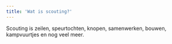 ```yaml
---
title: 'Wat is scouting?'
---
```

Scouting is zeilen, speurtochten, knopen, samenwerken, bouwen, kampvuurtjes en nog veel meer.
